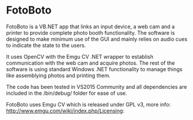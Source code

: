 # FotoBoto

FotoBoto is a VB.NET app that links an input device, a web cam and a printer to provide complete photo booth functionality. The software is designed to make minimum use of the GUI and mainly relies on audio cues to indicate the state to the users.

It uses OpenCV with the Emgu CV .NET wrapper to establish communication with the web cam and acquire photos. The rest of the software is using standard Windows .NET functionality to manage things like assemblying photos and printing them.

The code has been tested in VS2015 Community and all dependencies are included in the /bin/debug/ folder for ease of use. 

FotoBoto uses Emgu CV which is released under GPL v3, more info: http://www.emgu.com/wiki/index.php/Licensing:


